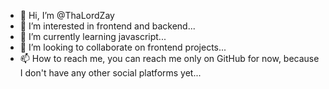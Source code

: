 - 👋 Hi, I’m @ThaLordZay
- 👀 I’m interested in frontend and backend...
- 🌱 I’m currently learning javascript...
- 💞️ I’m looking to collaborate on frontend projects...
- 📫 How to reach me, you can reach me only on GitHub for now, because I don't have any other social platforms yet...






<!---
ThaLordZay/ThaLordZay is a ✨ special ✨ repository because its `README.md` (this file) appears on your GitHub profile.
You can click the Preview link to take a look at your changes.
--->
